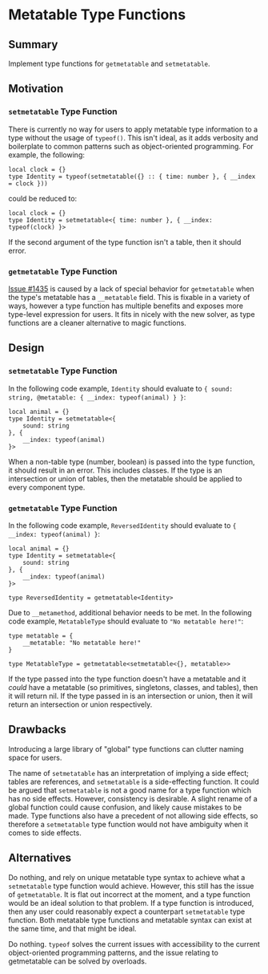 # Metatable Type Functions

## Summary

Implement type functions for `getmetatable` and `setmetatable`.

## Motivation

### `setmetatable` Type Function

There is currently no way for users to apply metatable type information to a type without the usage of `typeof()`. This isn't ideal, as it adds verbosity and boilerplate to common patterns such as object-oriented programming. For example, the following:

```luau
local clock = {}
type Identity = typeof(setmetatable({} :: { time: number }, { __index = clock }))
```

could be reduced to:

```luau
local clock = {}
type Identity = setmetatable<{ time: number }, { __index: typeof(clock) }>
```

If the second argument of the type function isn't a table, then it should error.

### `getmetatable` Type Function

[Issue #1435](https://github.com/luau-lang/luau/issues/1435) is caused by a lack of special behavior for `getmetatable` when the type's metatable has a `__metatable` field. This is fixable in a variety of ways, however a type function has multiple benefits and exposes more type-level expression for users. It fits in nicely with the new solver, as type functions are a cleaner alternative to magic functions.

## Design

### `setmetatable` Type Function

In the following code example, `Identity` should evaluate to `{ sound: string, @metatable: { __index: typeof(animal) } }`:

```luau
local animal = {}
type Identity = setmetatable<{
	sound: string
}, {
	__index: typeof(animal)
}>
```

When a non-table type (number, boolean) is passed into the type function, it should result in an error. This includes classes.
If the type is an intersection or union of tables, then the metatable should be applied to every component type.

### `getmetatable` Type Function

In the following code example, `ReversedIdentity` should evaluate to `{ __index: typeof(animal) }`:

```luau
local animal = {}
type Identity = setmetatable<{
	sound: string
}, {
	__index: typeof(animal)
}>

type ReversedIdentity = getmetatable<Identity>
```

Due to `__metamethod`, additional behavior needs to be met. In the following code example, `MetatableType` should evaluate to `"No metatable here!"`:

```luau
type metatable = {
	__metatable: "No metatable here!"
}

type MetatableType = getmetatable<setmetatable<{}, metatable>>
```

If the type passed into the type function doesn't have a metatable and it *could* have a metatable (so primitives, singletons, classes, and tables), then it will return nil.
If the type passed in is an intersection or union, then it will return an intersection or union respectively.

## Drawbacks

Introducing a large library of "global" type functions can clutter naming space for users.

The name of `setmetatable` has an interpretation of implying a side effect; tables are references, and `setmetatable` is a side-effecting function. It could be argued that `setmetatable` is not a good name for a type function which has no side effects. However, consistency is desirable. A slight rename of a global function could cause confusion, and likely cause mistakes to be made. Type functions also have a precedent of not allowing side effects, so therefore a `setmetatable` type function would not have ambiguity when it comes to side effects.

## Alternatives

Do nothing, and rely on unique metatable type syntax to achieve what a `setmetatable` type function would achieve. However, this still has the issue of `getmetatable`. It is flat out incorrect at the moment, and a type function would be an ideal solution to that problem. If a type function is introduced, then any user could reasonably expect a counterpart `setmetatable` type function. Both metatable type functions and metatable syntax can exist at the same time, and that might be ideal.

Do nothing. `typeof` solves the current issues with accessibility to the current object-oriented programming patterns, and the issue relating to getmetatable can be solved by overloads.
